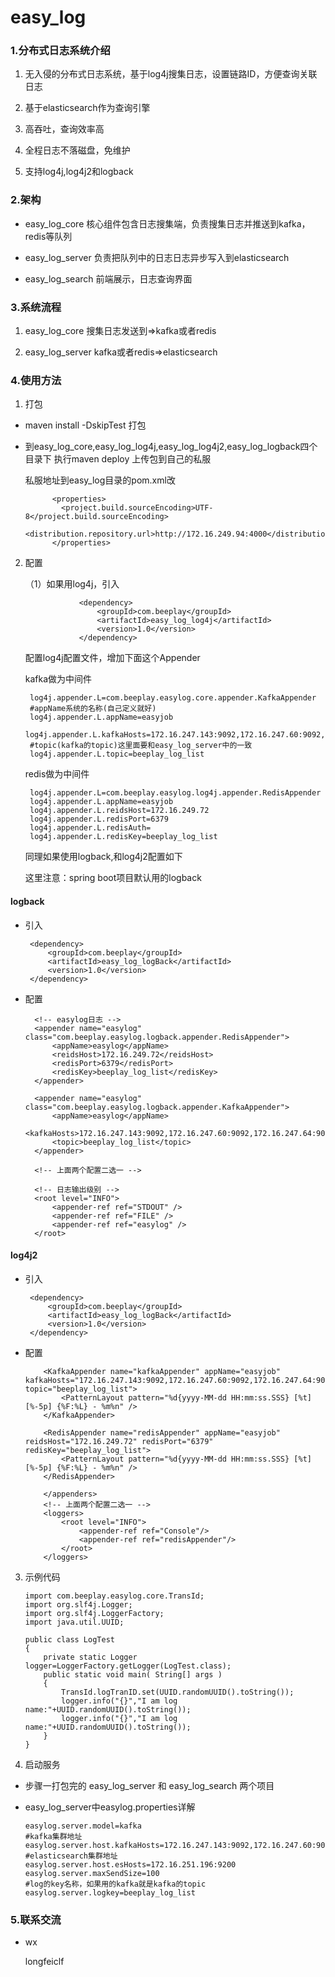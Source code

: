 # easy_log
### 1.分布式日志系统介绍

 1. 无入侵的分布式日志系统，基于log4j搜集日志，设置链路ID，方便查询关联日志
 
 2. 基于elasticsearch作为查询引擎
 
 3. 高吞吐，查询效率高
 
 4. 全程日志不落磁盘，免维护
 
 5. 支持log4j,log4j2和logback
 
       

### 2.架构

* easy_log_core 核心组件包含日志搜集端，负责搜集日志并推送到kafka，redis等队列

* easy_log_server 负责把队列中的日志日志异步写入到elasticsearch 

* easy_log_search 前端展示，日志查询界面

### 3.系统流程
   1. easy_log_core 搜集日志发送到=>kafka或者redis
   
   2. easy_log_server kafka或者redis=>elasticsearch
   
### 4.使用方法

1. 打包

* maven install -DskipTest 打包
   
* 到easy_log_core,easy_log_log4j,easy_log_log4j2,easy_log_logback四个目录下 执行maven deploy 上传包到自己的私服
   
     私服地址到easy_log目录的pom.xml改
     
            <properties>
              <project.build.sourceEncoding>UTF-8</project.build.sourceEncoding>
              <distribution.repository.url>http://172.16.249.94:4000</distribution.repository.url>
            </properties>

2. 配置

    （1）如果用log4j，引入
    
                   <dependency>
                       <groupId>com.beeplay</groupId>
                       <artifactId>easy_log_log4j</artifactId>
                       <version>1.0</version>
                   </dependency>
                         
    配置log4j配置文件，增加下面这个Appender
    
    kafka做为中间件
    
        log4j.appender.L=com.beeplay.easylog.core.appender.KafkaAppender
        #appName系统的名称(自己定义就好)
        log4j.appender.L.appName=easyjob
        log4j.appender.L.kafkaHosts=172.16.247.143:9092,172.16.247.60:9092,172.16.247.64:9092
        #topic(kafka的topic)这里面要和easy_log_server中的一致
        log4j.appender.L.topic=beeplay_log_list

    redis做为中间件
    
        log4j.appender.L=com.beeplay.easylog.log4j.appender.RedisAppender
        log4j.appender.L.appName=easyjob
        log4j.appender.L.reidsHost=172.16.249.72
        log4j.appender.L.redisPort=6379
        log4j.appender.L.redisAuth=
        log4j.appender.L.redisKey=beeplay_log_list

    同理如果使用logback,和log4j2配置如下
    
    这里注意：spring boot项目默认用的logback
    
#### logback

* 引入
    
       <dependency>
           <groupId>com.beeplay</groupId>
           <artifactId>easy_log_logBack</artifactId>
           <version>1.0</version>
       </dependency>
    
* 配置
    
        <!-- easylog日志 -->
        <appender name="easylog" class="com.beeplay.easylog.logback.appender.RedisAppender">
            <appName>easylog</appName>
            <reidsHost>172.16.249.72</reidsHost>
            <redisPort>6379</redisPort>
            <redisKey>beeplay_log_list</redisKey>
        </appender>
       
        <appender name="easylog" class="com.beeplay.easylog.logback.appender.KafkaAppender">
            <appName>easylog</appName>
            <kafkaHosts>172.16.247.143:9092,172.16.247.60:9092,172.16.247.64:9092</kafkaHosts>
            <topic>beeplay_log_list</topic>
        </appender>
      
        <!-- 上面两个配置二选一 -->
   
        <!-- 日志输出级别 -->
        <root level="INFO">
            <appender-ref ref="STDOUT" />
            <appender-ref ref="FILE" />
            <appender-ref ref="easylog" />
        </root>

#### log4j2

* 引入

       <dependency>
           <groupId>com.beeplay</groupId>
           <artifactId>easy_log_logBack</artifactId>
           <version>1.0</version>
       </dependency>       

* 配置

          <KafkaAppender name="kafkaAppender" appName="easyjob" kafkaHosts="172.16.247.143:9092,172.16.247.60:9092,172.16.247.64:9092" topic="beeplay_log_list">
              <PatternLayout pattern="%d{yyyy-MM-dd HH:mm:ss.SSS} [%t] [%-5p] {%F:%L} - %m%n" />
          </KafkaAppender>
    
          <RedisAppender name="redisAppender" appName="easyjob" reidsHost="172.16.249.72" redisPort="6379" redisKey="beeplay_log_list">
              <PatternLayout pattern="%d{yyyy-MM-dd HH:mm:ss.SSS} [%t] [%-5p] {%F:%L} - %m%n" />
          </RedisAppender>
     
          </appenders>
          <!-- 上面两个配置二选一 -->
          <loggers>
              <root level="INFO">
                  <appender-ref ref="Console"/>
                  <appender-ref ref="redisAppender"/>
              </root>
          </loggers>
  
3. 示例代码
  
       import com.beeplay.easylog.core.TransId;
       import org.slf4j.Logger;
       import org.slf4j.LoggerFactory;
       import java.util.UUID;
       
       public class LogTest
       {
           private static Logger logger=LoggerFactory.getLogger(LogTest.class);
           public static void main( String[] args )
           {
               TransId.logTranID.set(UUID.randomUUID().toString());
               logger.info("{}","I am log name:"+UUID.randomUUID().toString());
               logger.info("{}","I am log name:"+UUID.randomUUID().toString());
           }
       }

4. 启动服务

 * 步骤一打包完的 easy_log_server 和 easy_log_search 两个项目
 
 * easy_log_server中easylog.properties详解
 
       easylog.server.model=kafka
       #kafka集群地址
       easylog.server.host.kafkaHosts=172.16.247.143:9092,172.16.247.60:9092,172.16.247.64:9092
       #elasticsearch集群地址
       easylog.server.host.esHosts=172.16.251.196:9200
       easylog.server.maxSendSize=100
       #log的key名称，如果用的kafka就是kafka的topic
       easylog.server.logkey=beeplay_log_list
    
   
### 5.联系交流
* wx
  
   longfeiclf

